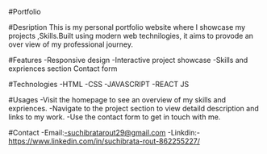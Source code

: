 #Portfolio

#Desription
This is my personal portfolio website where I showcase my projects ,Skills.Built using modern web technilogies,
it aims to provode an over view of my professional journey.

#Features
-Responsive design
-Interactive project showcase
-Skills and expriences section
Contact form

#Technologies
-HTML
-CSS
-JAVASCRIPT
-REACT JS

#Usages
-Visit the homepage to see an overview of my skills and expriences.
-Navigate to the project section to view detaild description and links to my work.
-Use the contact form to get in touch with me.

#Contact
-Email:-suchibratarout29@gmail.com
-Linkdin:-https://www.linkedin.com/in/suchibrata-rout-862255227/
